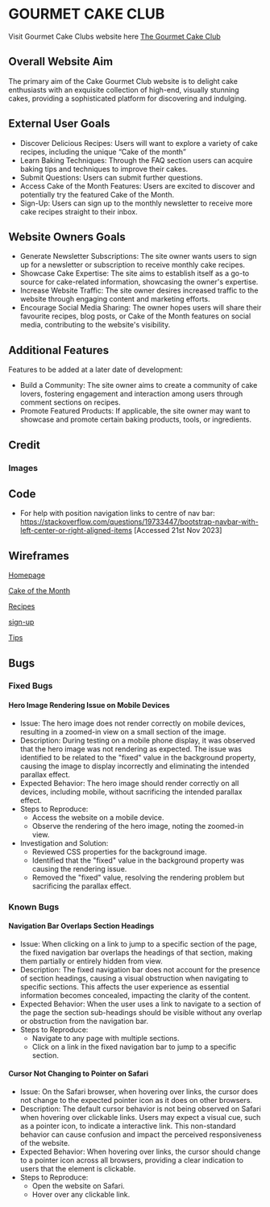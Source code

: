 # GOURMET CAKE CLUB

Visit Gourmet Cake Clubs website here [The Gourmet Cake Club](https://enrightc.github.io/Gourmet-Cake-Club-Website/)

## Overall Website Aim

The primary aim of the Cake Gourmet Club website is to delight cake enthusiasts with an exquisite collection of high-end, visually stunning cakes, providing a sophisticated platform for discovering and indulging.

## External User Goals

- Discover Delicious Recipes: Users will want to explore a variety of cake recipes, including the unique “Cake of the month”
- Learn Baking Techniques: Through the FAQ section users can acquire baking tips and techniques to improve their cakes.
- Submit Questions: Users can submit further questions.
- Access Cake of the Month Features: Users are excited to discover and potentially try the featured Cake of the Month.
- Sign-Up: Users can sign up to the monthly newsletter to receive more cake recipes straight to their inbox.

## Website Owners Goals

- Generate Newsletter Subscriptions: The site owner wants users to sign up for a newsletter or subscription to receive monthly cake recipes.
- Showcase Cake Expertise: The site aims to establish itself as a go-to source for cake-related information, showcasing the owner's expertise.
- Increase Website Traffic: The site owner desires increased traffic to the website through engaging content and marketing efforts.
- Encourage Social Media Sharing: The owner hopes users will share their favourite recipes, blog posts, or Cake of the Month features on social media, contributing to the website's visibility.

## Additional Features

Features to be added at a later date of development:

- Build a Community: The site owner aims to create a community of cake lovers, fostering engagement and interaction among users through comment sections on recipes.
- Promote Featured Products: If applicable, the site owner may want to showcase and promote certain baking products, tools, or ingredients.

## Credit

### Images


## Code

- For help with position navigation links to centre of nav bar: <https://stackoverflow.com/questions/19733447/bootstrap-navbar-with-left-center-or-right-aligned-items> [Accessed 21st Nov 2023]

## Wireframes

[Homepage](docs/wireframes/index.html.png)

[Cake of the Month](docs/wireframes/cake-of-the-month.png)

[Recipes](docs/wireframes/recipes.png)

[sign-up](docs/wireframes/sign-up.png)

[Tips](docs/wireframes/tips.png)

## Bugs

### Fixed Bugs

#### Hero Image Rendering Issue on Mobile Devices
- Issue: The hero image does not render correctly on mobile devices, resulting in a zoomed-in view on a small section of the image.
- Description: During testing on a mobile phone display, it was observed that the hero image was not rendering as expected. The issue was identified to be related to the "fixed" value in the background property, causing the image to display incorrectly and eliminating the intended parallax effect.
- Expected Behavior: The hero image should render correctly on all devices, including mobile, without sacrificing the intended parallax effect.
- Steps to Reproduce:
    - Access the website on a mobile device.
    - Observe the rendering of the hero image, noting the zoomed-in view.
- Investigation and Solution:
    - Reviewed CSS properties for the background image.
    - Identified that the "fixed" value in the background property was causing the rendering issue.
    - Removed the "fixed" value, resolving the rendering problem but sacrificing the parallax effect.


###  Known Bugs

#### Navigation Bar Overlaps Section Headings
- Issue: When clicking on a link to jump to a specific section of the page, the fixed navigation bar overlaps the headings of that section, making them partially or entirely hidden from view.
- Description: The fixed navigation bar does not account for the presence of section headings, causing a visual obstruction when navigating to specific sections. This affects the user experience as essential information becomes concealed, impacting the clarity of the content.
- Expected Behavior: When the user uses a link to navigate to a section of the page the section sub-headings should be visible without any overlap or obstruction from the navigation bar.
- Steps to Reproduce:
    - Navigate to any page with multiple sections.
    - Click on a link in the fixed navigation bar to jump to a specific section.

#### Cursor Not Changing to Pointer on Safari

- Issue: On the Safari browser, when hovering over links, the cursor does not change to the expected pointer icon as it does on other browsers. 
- Description: The default cursor behavior is not being observed on Safari when hovering over clickable links. Users may expect a visual cue, such as a pointer icon, to indicate a interactive link. This non-standard behavior can cause confusion and impact the perceived responsiveness of the website.
- Expected Behavior: When hovering over links, the cursor should change to a pointer icon across all browsers, providing a clear indication to users that the element is clickable.
- Steps to Reproduce:
    - Open the website on Safari.
    -   Hover over any clickable link.
